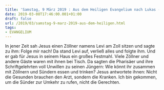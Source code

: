 ```yaml
---
title: 'Samstag, 9 März 2019 : Aus dem Heiligen Evangelium nach Lukas - Lk 5,27-32.'
date: 2019-03-08T17:46:00.001+01:00
draft: false
url: /2019/03/samstag-9-marz-2019-aus-dem-heiligen.html
tags: 
- EVANGELIUM
---
```


In jener Zeit sah Jesus einen Zöllner namens Levi am Zoll sitzen und sagte zu ihm: Folge mir nach! Da stand Levi auf, verließ alles und folgte ihm. Und er gab für Jesus in seinem Haus ein großes Festmahl. Viele Zöllner und andere Gäste waren mit ihnen bei Tisch. Da sagten die Pharisäer und ihre Schriftgelehrten voll Unwillen zu seinen Jüngern: Wie könnt ihr zusammen mit Zöllnern und Sündern essen und trinken? Jesus antwortete ihnen: Nicht die Gesunden brauchen den Arzt, sondern die Kranken. Ich bin gekommen, um die Sünder zur Umkehr zu rufen, nicht die Gerechten.